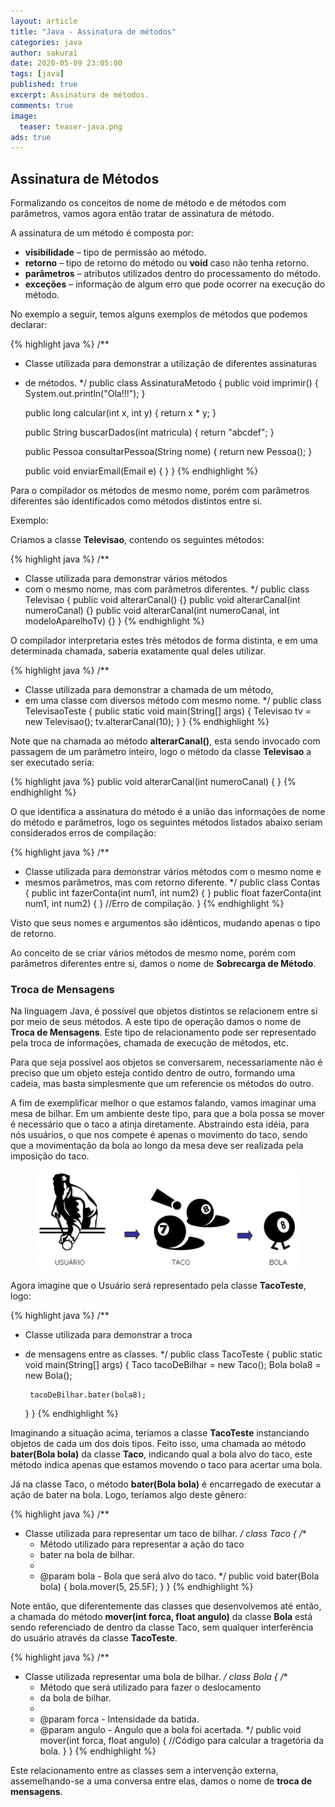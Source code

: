 ```yaml
---
layout: article
title: "Java - Assinatura de métodos"
categories: java
author: sakurai
date: 2020-05-09 23:05:00
tags: [java]
published: true
excerpt: Assinatura de métodos.
comments: true
image:
  teaser: teaser-java.png
ads: true
---
```


## Assinatura de Métodos

Formalizando os conceitos de nome de método e de métodos com parâmetros, vamos agora então tratar de assinatura de método.

A assinatura de um método é composta por:
- **visibilidade** – tipo de permissão ao método.
- **retorno** – tipo de retorno do método ou **void** caso não tenha retorno.
- **parâmetros** – atributos utilizados dentro do processamento do método.
- **exceções** – informação de algum erro que pode ocorrer na execução do método.

No exemplo a seguir, temos alguns exemplos de métodos que podemos declarar:

{% highlight java %}
/**
 * Classe utilizada para demonstrar a utilização de diferentes assinaturas
 * de métodos.
 */
public class AssinaturaMetodo {
    public void imprimir() {
        System.out.println("Ola!!!");
    }
    
    public long calcular(int x, int y) {
        return x * y;
    }
    
    public String buscarDados(int matricula) {
        return "abcdef";
    }
    
    public Pessoa consultarPessoa(String nome) {
        return new Pessoa();
    }
    
    public void enviarEmail(Email e) {
    }
}
{% endhighlight %}

Para o compilador os métodos de mesmo nome, porém com parâmetros diferentes são identificados como métodos distintos entre si.

Exemplo:

Criamos a classe **Televisao**, contendo os seguintes métodos:

{% highlight java %}
/**
 * Classe utilizada para demonstrar vários métodos
 * com o mesmo nome, mas com parâmetros diferentes.
 */
public class Televisao {
    public void alterarCanal() {}
    public void alterarCanal(int numeroCanal) {}
    public void alterarCanal(int numeroCanal, int modeloAparelhoTv) {}
}
{% endhighlight %}

O compilador interpretaria estes três métodos de forma distinta, e em uma determinada chamada, saberia exatamente qual deles utilizar.

{% highlight java %}
/**
 * Classe utilizada para demonstrar a chamada de um método,
 * em uma classe com diversos método com mesmo nome.
 */
public class TelevisaoTeste {
    public static void main(String[] args) {
        Televisao tv = new Televisao();
        tv.alterarCanal(10);
    }
}
{% endhighlight %}

Note que na chamada ao método **alterarCanal()**, esta sendo invocado com passagem de um parâmetro inteiro, logo o método da classe **Televisao** a ser executado seria:

{% highlight java %}
public void alterarCanal(int numeroCanal) { }
{% endhighlight %}

O que identifica a assinatura do método é a união das informações de nome do método e parâmetros, logo os seguintes métodos listados abaixo seriam considerados erros de compilação:

{% highlight java %}
/**
 * Classe utilizada para demonstrar vários métodos com o mesmo nome e 
 * mesmos parâmetros, mas com retorno diferente.
 */
public class Contas {
    public int fazerConta(int num1, int num2) { }
    public float fazerConta(int num1, int num2) { } //Erro de compilação.
}
{% endhighlight %}

Visto que seus nomes e argumentos são idênticos, mudando apenas o tipo de retorno.

Ao conceito de se criar vários métodos de mesmo nome, porém com parâmetros diferentes entre si, damos o nome de **Sobrecarga de Método**.


### Troca de Mensagens

Na linguagem Java, é possível que objetos distintos se relacionem entre si por meio de seus métodos. A este tipo de operação damos o nome de **Troca de Mensagens**. Este tipo de relacionamento pode ser representado pela troca de informações, chamada de execução de métodos, etc.

Para que seja possível aos objetos se conversarem, necessariamente não é preciso que um objeto esteja contido dentro de outro, formando uma cadeia, mas basta simplesmente que um referencie os métodos do outro.

A fim de exemplificar melhor o que estamos falando, vamos imaginar uma mesa de bilhar. Em um ambiente deste tipo, para que a bola possa se mover é necessário que o taco a atinja diretamente. Abstraindo esta idéia, para nós usuários, o que nos compete é apenas o movimento do taco, sendo que a movimentação da bola ao longo da mesa deve ser realizada pela imposição do taco.

<figure>
    <a href="/images/2020-05-09-java-assinatura-metodo.png"><img src="/images/2020-05-09-java-assinatura-metodo.png" alt="Assinatura de métodos."></a>
</figure>

Agora imagine que o Usuário será representado pela classe **TacoTeste**, logo:

{% highlight java %}
/**
 * Classe utilizada para demonstrar a troca
 * de mensagens entre as classes.
 */
public class TacoTeste {
    public static void main(String[] args) {
        Taco tacoDeBilhar = new Taco();
        Bola bola8 = new Bola();
        
        tacoDeBilhar.bater(bola8);
    }
}
{% endhighlight %}

Imaginando a situação acima, teríamos a classe **TacoTeste** instanciando objetos de cada um dos dois tipos. Feito isso, uma chamada ao método **bater(Bola bola)** da classe **Taco**, indicando qual a bola alvo do taco, este método indica apenas que estamos movendo o taco para acertar uma bola.

Já na classe Taco, o método **bater(Bola bola)** é encarregado de executar a ação de bater na bola. Logo, teríamos algo deste gênero:

{% highlight java %}
/**
 * Classe utilizada para representar um taco de bilhar.
 */
class Taco {
    /**
     * Método utilizado para representar a ação do taco
     * bater na bola de bilhar.
     * 
     * @param bola - Bola que será alvo do taco.
     */
    public void bater(Bola bola) {
        bola.mover(5, 25.5F);
    }
}
{% endhighlight %}

Note então, que diferentemente das classes que desenvolvemos até então, a chamada do método **mover(int forca, float angulo)** da classe **Bola** está sendo referenciado de dentro da classe Taco, sem qualquer interferência do usuário através da classe **TacoTeste**.

{% highlight java %}
/**
 * Classe utilizada representar uma bola de bilhar.
 */
class Bola {
    /**
     * Método que será utilizado para fazer o deslocamento
     * da bola de bilhar.
     * 
     * @param forca - Intensidade da batida.
     * @param angulo - Angulo que a bola foi acertada.
     */
    public void mover(int forca, float angulo) {
        //Código para calcular a tragetória da bola.
    }
}
{% endhighlight %}

Este relacionamento entre as classes sem a intervenção externa, assemelhando-se a uma conversa entre elas, damos o nome de **troca de mensagens**.